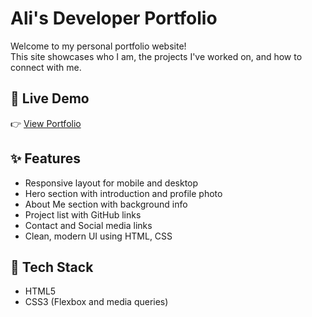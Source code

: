 # Ali's Developer Portfolio

Welcome to my personal portfolio website!  
This site showcases who I am, the projects I've worked on, and how to connect with me.

## 🚀 Live Demo

👉 [View Portfolio]((http://127.0.0.1:5500/index.html))

## ✨ Features

- Responsive layout for mobile and desktop
- Hero section with introduction and profile photo
- About Me section with background info
- Project list with GitHub links
- Contact and Social media links
- Clean, modern UI using HTML, CSS

## 🧠 Tech Stack

- HTML5
- CSS3 (Flexbox and media queries)
